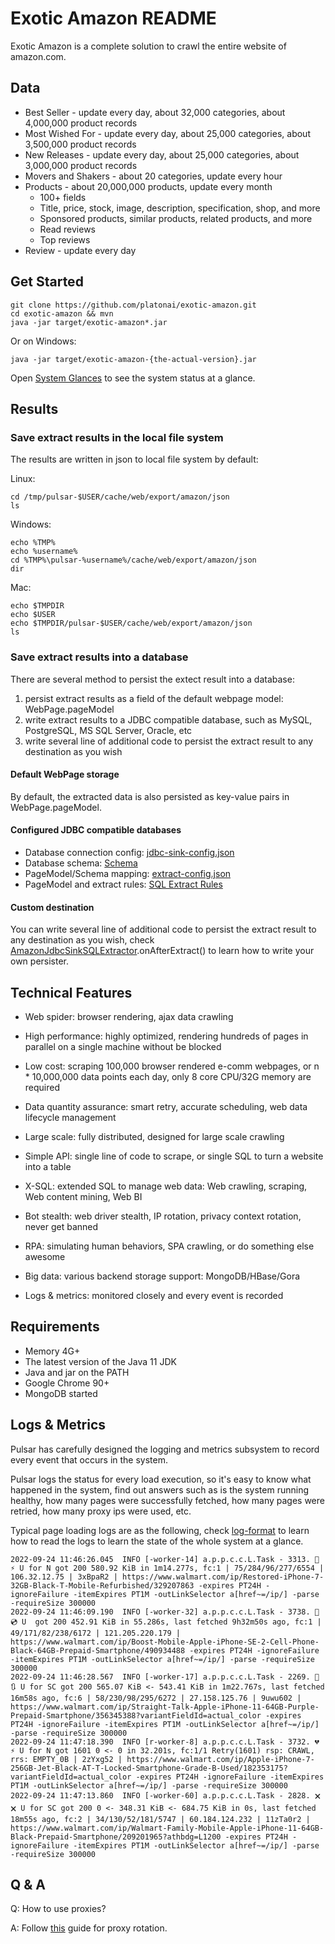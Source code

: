 # Exotic Amazon README

Exotic Amazon is a complete solution to crawl the entire website of amazon.com.

## Data

* Best Seller - update every day, about 32,000 categories, about 4,000,000 product records
* Most Wished For - update every day, about 25,000 categories, about 3,500,000 product records
* New Releases - update every day, about 25,000 categories, about 3,000,000 product records
* Movers and Shakers - about 20 categories, update every hour
* Products - about 20,000,000 products, update every month
  * 100+ fields
  * Title, price, stock, image, description, specification, shop, and more
  * Sponsored products, similar products, related products, and more
  * Read reviews
  * Top reviews
* Review - update every day

## Get Started

    git clone https://github.com/platonai/exotic-amazon.git
    cd exotic-amazon && mvn
    java -jar target/exotic-amazon*.jar
    
Or on Windows:
    
    java -jar target/exotic-amazon-{the-actual-version}.jar
    
Open [System Glances](http://localhost:8182/api/system/status/glances) to see the system status at a glance.

## Results

### Save extract results in the local file system

The results are written in json to local file system by default:

Linux:

    cd /tmp/pulsar-$USER/cache/web/export/amazon/json
    ls

Windows:

    echo %TMP%
    echo %username%
    cd %TMP%\pulsar-%username%/cache/web/export/amazon/json
    dir

Mac:

    echo $TMPDIR
    echo $USER
    echo $TMPDIR/pulsar-$USER/cache/web/export/amazon/json
    ls

### Save extract results into a database

There are several method to persist the extect result into a database:

1. persist extract results as a field of the default webpage model: WebPage.pageModel
2. write extract results to a JDBC compatible database, such as MySQL, PostgreSQL, MS SQL Server, Oracle, etc
3. write several line of additional code to persist the extract result to any destination as you wish

#### Default WebPage storage

By default, the extracted data is also persisted as key-value pairs in WebPage.pageModel.

#### Configured JDBC compatible databases

* Database connection config: [jdbc-sink-config.json](./src/main/resources/config/jdbc-sink-config.json)
* Database schema: [Schema](./src/main/resources/schema)
* PageModel/Schema mapping: [extract-config.json](./src/main/resources/sites/amazon/crawl/parse/extract-config.json)
* PageModel and extract rules: [SQL Extract Rules](./src/main/resources/sites/amazon/crawl/parse/sql/crawl/)

#### Custom destination

You can write several line of additional code to persist the extract result to any destination as you wish, check [AmazonJdbcSinkSQLExtractor](./src/main/kotlin/ai/platon/exotic/amazon/crawl/boot/component/AmazonJdbcSinkSQLExtractor.kt).onAfterExtract() to learn how to write your own persister.

## Technical Features

* Web spider: browser rendering, ajax data crawling

* High performance: highly optimized, rendering hundreds of pages in parallel on a single machine without be blocked

* Low cost: scraping 100,000 browser rendered e-comm webpages, or n * 10,000,000 data points each day, only 8 core CPU/32G memory are required

* Data quantity assurance: smart retry, accurate scheduling, web data lifecycle management

* Large scale: fully distributed, designed for large scale crawling

* Simple API: single line of code to scrape, or single SQL to turn a website into a table

* X-SQL: extended SQL to manage web data: Web crawling, scraping, Web content mining, Web BI

* Bot stealth: web driver stealth, IP rotation, privacy context rotation, never get banned

* RPA: simulating human behaviors, SPA crawling, or do something else awesome

* Big data: various backend storage support: MongoDB/HBase/Gora

* Logs & metrics: monitored closely and every event is recorded

## Requirements

* Memory 4G+
* The latest version of the Java 11 JDK
* Java and jar on the PATH
* Google Chrome 90+
* MongoDB started

## Logs & Metrics

Pulsar has carefully designed the logging and metrics subsystem to record every event that occurs in the system.

Pulsar logs the status for every load execution, so it's easy to know what happened in the system, find out answers such as is the system running healthy, how many pages were successfully fetched, how many pages were retried, how many proxy ips were used, etc.

Typical page loading logs are as the following, check [log-format](https://github.com/platonai/pulsarr/blob/master/docs/log-format.adoc) to learn how to read the logs to learn the state of the whole system at a glance.

```
2022-09-24 11:46:26.045  INFO [-worker-14] a.p.p.c.c.L.Task - 3313. 💯 ⚡ U for N got 200 580.92 KiB in 1m14.277s, fc:1 | 75/284/96/277/6554 | 106.32.12.75 | 3xBpaR2 | https://www.walmart.com/ip/Restored-iPhone-7-32GB-Black-T-Mobile-Refurbished/329207863 -expires PT24H -ignoreFailure -itemExpires PT1M -outLinkSelector a[href~=/ip/] -parse -requireSize 300000
2022-09-24 11:46:09.190  INFO [-worker-32] a.p.p.c.c.L.Task - 3738. 💯 💿 U  got 200 452.91 KiB in 55.286s, last fetched 9h32m50s ago, fc:1 | 49/171/82/238/6172 | 121.205.220.179 | https://www.walmart.com/ip/Boost-Mobile-Apple-iPhone-SE-2-Cell-Phone-Black-64GB-Prepaid-Smartphone/490934488 -expires PT24H -ignoreFailure -itemExpires PT1M -outLinkSelector a[href~=/ip/] -parse -requireSize 300000
2022-09-24 11:46:28.567  INFO [-worker-17] a.p.p.c.c.L.Task - 2269. 💯 🔃 U for SC got 200 565.07 KiB <- 543.41 KiB in 1m22.767s, last fetched 16m58s ago, fc:6 | 58/230/98/295/6272 | 27.158.125.76 | 9uwu602 | https://www.walmart.com/ip/Straight-Talk-Apple-iPhone-11-64GB-Purple-Prepaid-Smartphone/356345388?variantFieldId=actual_color -expires PT24H -ignoreFailure -itemExpires PT1M -outLinkSelector a[href~=/ip/] -parse -requireSize 300000
2022-09-24 11:47:18.390  INFO [r-worker-8] a.p.p.c.c.L.Task - 3732. 💔 ⚡ U for N got 1601 0 <- 0 in 32.201s, fc:1/1 Retry(1601) rsp: CRAWL, rrs: EMPTY_0B | 2zYxg52 | https://www.walmart.com/ip/Apple-iPhone-7-256GB-Jet-Black-AT-T-Locked-Smartphone-Grade-B-Used/182353175?variantFieldId=actual_color -expires PT24H -ignoreFailure -itemExpires PT1M -outLinkSelector a[href~=/ip/] -parse -requireSize 300000
2022-09-24 11:47:13.860  INFO [-worker-60] a.p.p.c.c.L.Task - 2828. 🗙 🗙 U for SC got 200 0 <- 348.31 KiB <- 684.75 KiB in 0s, last fetched 18m55s ago, fc:2 | 34/130/52/181/5747 | 60.184.124.232 | 11zTa0r2 | https://www.walmart.com/ip/Walmart-Family-Mobile-Apple-iPhone-11-64GB-Black-Prepaid-Smartphone/209201965?athbdg=L1200 -expires PT24H -ignoreFailure -itemExpires PT1M -outLinkSelector a[href~=/ip/] -parse -requireSize 300000
```

## Q & A
Q: How to use proxies?

A: Follow [this](https://github.com/platonai/exotic/blob/main/bin/tools/proxy/README.adoc) guide for proxy rotation.
